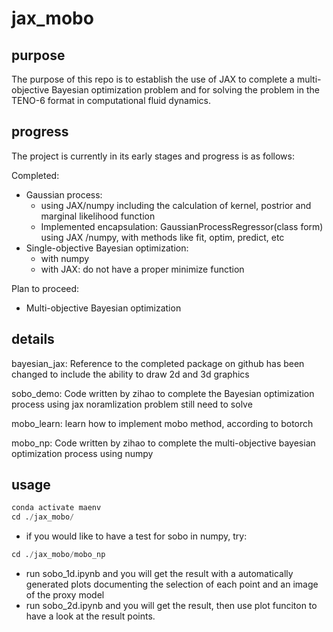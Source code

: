 # jax_mobo
## purpose
The purpose of this repo is to establish the use of JAX to complete a multi-objective Bayesian optimization problem and for solving the problem in the TENO-6 format in computational fluid dynamics.

## progress
The project is currently in its early stages and progress is as follows:

Completed:
- Gaussian process:
    - using JAX/numpy including the calculation of kernel, postrior and marginal likelihood function
    - Implemented encapsulation: GaussianProcessRegressor(class form) using JAX /numpy, with methods like fit, optim, predict, etc
- Single-objective Bayesian optimization:
    - with numpy
    - with JAX: do not have a proper minimize function

Plan to proceed:

- Multi-objective Bayesian optimization

## details
bayesian_jax:
Reference to the completed package on github has been changed to include the ability to draw 2d and 3d graphics

sobo_demo:
Code written by zihao to complete the Bayesian optimization process using jax
noramlization problem still need to solve

mobo_learn:
learn how to implement mobo method, according to botorch

mobo_np:
Code written by zihao to complete the multi-objective bayesian optimization process using numpy


## usage
```python
conda activate maenv
cd ./jax_mobo/
```
- if you would like to have a test for sobo in numpy, try:
```python
cd ./jax_mobo/mobo_np
```
- run sobo_1d.ipynb and you will get the result with a automatically generated plots documenting the selection of each point and an image of the proxy model
- run sobo_2d.ipynb and you will get the result, then use plot funciton to have a look at the result points.

